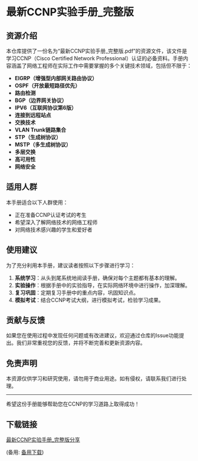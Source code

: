 # 最新CCNP实验手册_完整版

## 资源介绍

本仓库提供了一份名为“最新CCNP实验手册_完整版.pdf”的资源文件，该文件是学习CCNP（Cisco Certified Network Professional）认证的必备资料。手册内容涵盖了网络工程师在实际工作中需要掌握的多个关键技术领域，包括但不限于：

- **EIGRP（增强型内部网关路由协议）**
- **OSPF（开放最短路径优先）**
- **路由检测**
- **BGP（边界网关协议）**
- **IPV6（互联网协议第6版）**
- **连接到远程站点**
- **交换技术**
- **VLAN Trunk链路集合**
- **STP（生成树协议）**
- **MSTP（多生成树协议）**
- **多层交换**
- **高可用性**
- **网络安全**

## 适用人群

本手册适合以下人群使用：

- 正在准备CCNP认证考试的考生
- 希望深入了解网络技术的网络工程师
- 对网络技术感兴趣的学生和爱好者

## 使用建议

为了充分利用本手册，建议读者按照以下步骤进行学习：

1. **系统学习**：从头到尾系统地阅读手册，确保对每个主题都有基本的理解。
2. **实验操作**：根据手册中的实验指导，在实际网络环境中进行操作，加深理解。
3. **复习巩固**：定期复习手册中的重点内容，巩固知识点。
4. **模拟考试**：结合CCNP考试大纲，进行模拟考试，检验学习成果。

## 贡献与反馈

如果您在使用过程中发现任何问题或有改进建议，欢迎通过仓库的Issue功能提出。我们非常重视您的反馈，并将不断完善和更新资源内容。

## 免责声明

本资源仅供学习和研究使用，请勿用于商业用途。如有侵权，请联系我们进行处理。

---

希望这份手册能够帮助您在CCNP的学习道路上取得成功！

## 下载链接
[最新CCNP实验手册_完整版分享](https://pan.quark.cn/s/4cf3989d683b) 

(备用: [备用下载](https://pan.baidu.com/s/1SviGVdIRIcT4-264IajRWg?pwd=asem))
